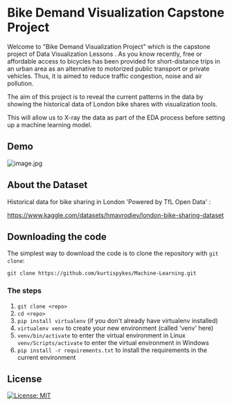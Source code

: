 # Bike Demand Visualization Capstone Project
Welcome to "Bike Demand Visualization Project" which is the capstone project of Data Visualization Lessons . As you know recently, free or affordable access to bicycles has been provided for short-distance trips in an urban area as an alternative to motorized public transport or private vehicles. Thus, it is aimed to reduce traffic congestion, noise and air pollution.

The aim of this project is to reveal the current patterns in the data by showing the historical data of London bike shares with visualization tools.

This will allow us to X-ray the data as part of the EDA process before setting up a machine learning model.

## Demo
![image.jpg](https://i.ibb.co/c2rq4rT/Bike-Sharing.png)

## About the Dataset
Historical data for bike sharing in London 'Powered by TfL Open Data' :

https://www.kaggle.com/datasets/hmavrodiev/london-bike-sharing-dataset

## Downloading the code

The simplest way to download the code is to clone the repository with `git clone`: 
```
git clone https://github.com/kurtispykes/Machine-Learning.git
```
### The steps
1. `git clone <repo>`
2. `cd <repo>`
3. `pip install virtualenv` (if you don't already have virtualenv installed)
4. `virtualenv venv` to create your new environment (called 'venv' here)
5. `venv/bin/activate` to enter the virtual environment in Linux
    `venv/Scripts/activate` to enter the virtual environment in Windows
6. `pip install -r requirements.txt` to install the requirements in the current environment

## License

[![License: MIT](https://img.shields.io/badge/License-MIT-yellow.svg)](https://choosealicense.com/licenses/mit/#)
